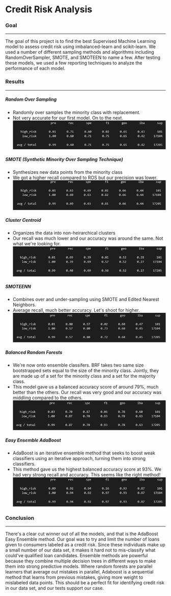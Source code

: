 # Credit Risk Analysis

### Goal
____________________

The goal of this project is to find the best Supervised Machine Learning model to assess credit risk using imbalanced-learn and scikit-learn. We used a number of different sampling methods and algorithms including RandomOverSampler, SMOTE, and SMOTEEN to name a few. After testing these models, we used a few reporting techniques to analyze the performance of each model. 

### Results
____________________

##### Random Over Sampling
* Randomly over samples the minority class with replacement.
* Not very accurate for our first model. On to the next.
![](Notebooks/Results/ros_ba.PNG)

##### SMOTE (Synthetic Minority Over Sampling Technique)
* Synthesizes new data points from the minority class
* We got a higher recall compared to ROS but our precision was lower. 
![](Notebooks/Results/smote_ba.PNG)

##### Cluster Centroid 
* Organizes the data into non-heirarchical clusters
* Our recall was much lower and our accuracy was around the same. Not what we're looking for.
![](Notebooks/Results/cc_ba.PNG)

##### SMOTEENN
* Combines over and under-sampling using SMOTE and Edited Nearest Neighbors.
* Average recall, much better accuracy. Let's shoot for higher. 
![](Notebooks/Results/smoteen_ba.PNG)

##### Balanced Random Forests
* We're now onto ensemble classifers. BRF takes two same size bootstrapped sets equal to the size of the minority class. Jointly, they are made up of a set for the minority class and a set for the majority class. 
* This model gave us a balanced accuracy score of around 79%, much better than the others. Our recall was very good and our accuracy was middling compared to the others. 
![](Notebooks/Results/brf_ba.PNG)

##### Easy Ensemble AdaBoost 
* AdaBoost is an iterative ensemble method that seeks to boost weak classifiers using an iterative approach, turning them into strong classifiers. 
* This method gave us the highest balanced accuracy score at 93%. We had very strong recall and accuracy. This seems like the right method!
![](Notebooks/Results/eeab_ba.PNG)

### Conclusion
____________________

There's a clear cut winner out of all the models, and that is the AdaBoost Easy Ensemble method. Our goal was to try and limit the number of loans given to consumers labeled as a credit risk. Since these individuals make up a small number of our data set, it makes it hard not to mis-classify what could've qualified loan candidates. Ensemble methods are powerful because they combine multiple decision trees in different ways to make them into strong predictive models. Where random forests are parallel learners that average out mistakes in parallel, Adaboost is a sequential method that learns from previous mistakes, giving more weight to mislabeled data points. This should be a perfect fit for identifying credit risk in our data set, and our tests support our case. 